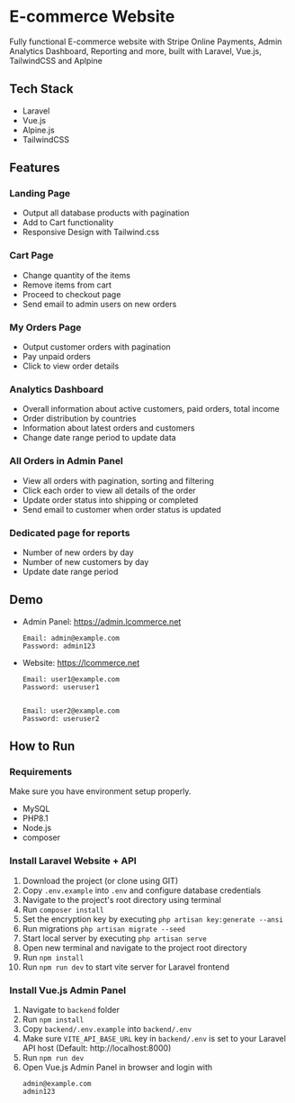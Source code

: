 # E-commerce Website
Fully functional E-commerce website with Stripe Online Payments, Admin Analytics Dashboard, Reporting and more, built with Laravel, Vue.js, TailwindCSS and Aplpine <br>

## Tech Stack
-   Laravel
-   Vue.js
-   Alpine.js
-   TailwindCSS

## Features
### Landing Page
-   Output all database products with pagination
-   Add to Cart functionality
-   Responsive Design with Tailwind.css

### Cart Page
-   Change quantity of the items
-   Remove items from cart
-   Proceed to checkout page
-   Send email to admin users on new orders

### My Orders Page
-   Output customer orders with pagination
-   Pay unpaid orders
-   Click to view order details

### Analytics Dashboard
-   Overall information about active customers, paid orders, total income
-   Order distribution by countries
-   Information about latest orders and customers
-   Change date range period to update data

### All Orders in Admin Panel
-   View all orders with pagination, sorting and filtering
-   Click each order to view all details of the order
-   Update order status into shipping or completed
-   Send email to customer when order status is updated

### Dedicated page for reports
-   Number of new orders by day
-   Number of new customers by day
-   Update date range period



## Demo
-   Admin Panel: https://admin.lcommerce.net
    ```
    Email: admin@example.com
    Password: admin123
    ```

-   Website: https://lcommerce.net

    ```
    Email: user1@example.com
    Password: useruser1


    Email: user2@example.com
    Password: useruser2
    ```


## How to Run
### Requirements
Make sure you have environment setup properly. 
-   MySQL
-   PHP8.1
-   Node.js
-   composer

### Install Laravel Website + API
1. Download the project (or clone using GIT)
2. Copy `.env.example` into `.env` and configure database credentials
3. Navigate to the project's root directory using terminal
4. Run `composer install`
5. Set the encryption key by executing `php artisan key:generate --ansi`
6. Run migrations `php artisan migrate --seed`
7. Start local server by executing `php artisan serve`
8. Open new terminal and navigate to the project root directory
9. Run `npm install`
10. Run `npm run dev` to start vite server for Laravel frontend

### Install Vue.js Admin Panel
1. Navigate to `backend` folder
2. Run `npm install`
3. Copy `backend/.env.example` into `backend/.env`
4. Make sure `VITE_API_BASE_URL` key in `backend/.env` is set to your Laravel API host (Default: http://localhost:8000)
5. Run `npm run dev`
6. Open Vue.js Admin Panel in browser and login with
    ```
    admin@example.com
    admin123
    ```
